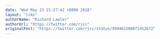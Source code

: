 ```yaml
---
date: "Wed May 23 21:27:42 +0000 2018"
layout: "like"
authorName: "Richard Lawler"
authorUrl: "https://twitter.com/rjcc"
originalPost: "https://twitter.com/rjcc/status/999401508071452672"
---
```

